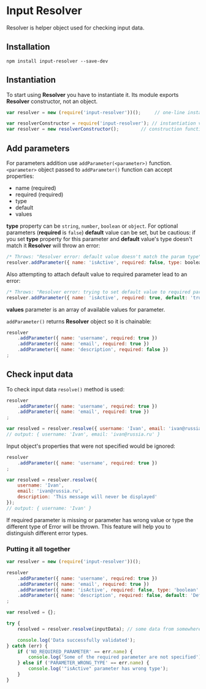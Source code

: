 # Input Resolver

Resolver is helper object used for checking input data.

## Installation
```
npm install input-resolver --save-dev
```

## Instantiation
To start using **Resolver** you have to instantiate it. Its module exports **Resolver** constructor, not an object.

```js
var resolver = new (require('input-resolver'))();     // one-line instantiation

var resolverConstructor = require('input-resolver'); // instantiation via
var resolver = new resolverConstructor();        // construction function
```

## Add parameters
For parameters addition use `addParameter(<parameter>)` function. `<parameter>` object passed to `addParameter()`
function can accept properties:

- name (required)
- required (required)
- type
- default
- values

**type** property can be `string`, `number`, `boolean` or `object`. For optional parameters (**required** is `false`) **default**
value can be set, but be cautious: if you set **type** property for this parameter and **default** value's type doesn't
match it **Resolver** will throw an error:

```js
/* Throws: "Resolver error: default value doesn't match the param type" */
resolver.addParameter({ name: 'isActive', required: false, type: boolean, default: 'true' });
```

Also attempting to attach default value to required parameter lead to an error:
```js
/* Throws: "Resolver error: trying to set default value to required parameter" */
resolver.addParameter({ name: 'isActive', required: true, default: 'true' });
```

**values** parameter is an array of available values for parameter.

`addParameter()` returns **Resolver** object so it is chainable:

```js
resolver
    .addParameter({ name: 'username', required: true })
    .addParameter({ name: 'email', required: true })
    .addParameter({ name: 'description', required: false })
;
```

## Check input data
To check input data `resolve()` method is used:

```js
resolver
    .addParameter({ name: 'username', required: true })
    .addParameter({ name: 'email', required: true })
;

var resolved = resolver.resolve({ username: 'Ivan', email: 'ivan@russia.ru' });
// output: { username: 'Ivan', email: 'ivan@russia.ru' }
```

Input object's properties that were not specified would be ignored:

```js
resolver
    .addParameter({ name: 'username', required: true })
;

var resolved = resolver.resolve({
    username: 'Ivan',
    email: 'ivan@russia.ru',
    description: 'This message will never be displayed'
});
// output: { username: 'Ivan' }
```

If required parameter is missing or parameter has wrong value or type the different type of Error will be thrown. This
feature will help you to distinguish different error types.

### Putting it all together

```js
var resolver = new (require('input-resolver'))();

resolver
    .addParameter({ name: 'username', required: true })
    .addParameter({ name: 'email', required: true })
    .addParameter({ name: 'isActive', required: false, type: 'boolean' })
    .addParameter({ name: 'description', required: false, default: 'Default description' })
;

var resolved = {};

try {
    resolved = resolver.resolve(inputData); // some data from somewhere

    console.log('Data successfully validated');
} catch (err) {
    if ('NO_REQUIRED_PARAMETER' == err.name) {
        console.log('Some of the required parameter are not specified');
    } else if ('PARAMETER_WRONG_TYPE' == err.name) {
        console.log('"isActive" parameter has wrong type');
    }
}
```
